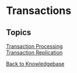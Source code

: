 # Transactions

## Topics

[Transaction Processing](./transaction-processing/README.md)  
[Transaction Replication](./transaction-replication/README.md)  

[Back to Knowledgebase](./../README.md)

<PageFooter />
